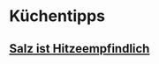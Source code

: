 # Küchentipps
## [Salz ist Hitzeempfindlich](../../Rohstoffdatenbank/Salz.md#Salz%20ist%20Hitzeempflindlich)
